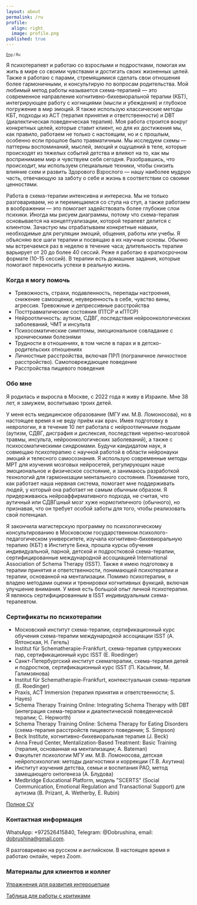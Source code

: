 ```yaml
---
layout: about
permalink: /ru
profile:
  align: right
  image: profile.png
published: true
---
```


<sub><sub>[Eng](index.md) / Ru</sub></sub>


Я психотерапевт и работаю со взрослыми и подростками, помогая им жить в мире со своими чувствами и достигать своих жизненных целей. Также я работаю с парами, стремящимися сделать свои отношения более гармоничными, и консультирую по вопросам родительства. Мой любимый метод работы называется схема-терапией&nbsp;— это современное направление когнитивно-бихевиоральной терапии (КБТ), интегрирующее работу с когнициями (мысли и убеждения) и глубокое погружение в мир эмоций. Я также использую классические методы КБТ, подходы из ACT (терапия принятия и ответственности) и DBT (диалектическая поведенческая терапия). Моя работа строится вокруг конкретных целей, которые ставит клиент, но для их достижения мы, как правило, работаем не только с настоящим, но и с прошлым, особенно если прошлое было травматичным. Мы исследуем схемы&nbsp;— паттерны воспоминаний,  мыслей, эмоций и ощущений в теле, которые происходят из тяжелых событий детства и влияют на то, как мы воспринимаем мир и чувствуем себя сегодня. Разобравшись, что происходит, мы используем специальные техники, чтобы снизить влияние схем и развить Здорового Взрослого&nbsp;— нашу наиболее мудрую часть, отвечающую за заботу о себе и жизнь в соответствии со своими ценностями.

Работа в схема-терапии интенсивна и интересна. Мы не только разговариваем, но и перемещаемся со стула на стул, а также работаем в воображении&nbsp;— это помогает задействовать более глубокие слои психики. Иногда мы рисуем диаграммы, потому что схема-терапия основывается на концептуализации, которой терапевт делится с клиентом. Зачастую мы отрабатываем конкретные навыки, необходимые для регуляции эмоций, общения, работы или учебы. Я объясняю все шаги терапии и посвящаю в их научные основы.  Обычно мы встречаемся раз в неделю в течение часа; длительность терапии варьирует от 20 до более 40 сессий. Реже я работаю в краткосрочном формате (10-15 сессий). В терапии есть домашние задания, которые помогают переносить успехи в реальную жизнь.

### Когда я могу помочь
- Тревожность, страхи, подавленность, перепады настроения, снижение самооценки, неуверенность в себе, чувство вины, агрессия. Тревожные и депрессивные расстройства
- Посттравматические состояния (ПТСР и кПТСР)
- Нейроотличность: аутизм, СДВГ, последствия нейроонкологических заболеваний, ЧМТ и инсульта
- Психосоматические симптомы, эмоциональное совладание с хроническими болезнями
- Трудности в отношениях, в том числе в парах и в детско-родительских отношениях
- Личностные расстройства, включая ПРЛ (пограничное личностное расстройство). Самоповреждающее поведение
- Расстройства пищевого поведения

### Обо мне
Я родилась и выросла в Москве, с 2022 года я живу в Израиле. Мне 38 лет, я замужем, воспитываю троих детей.

У меня есть медицинское образование (МГУ им. М.В. Ломоносова), но в настоящее время я не веду приём как врач. Имея подготовку в неврологии, я в течение 10 лет работала c нейроотличными людьми (аутизм, СДВГ, дисграфия и дислексия, последствия черепно-мозговой травмы, инсульта, нейроонкологических заболеваний), а также с психосоматическими синдромами. Будучи кандидатом наук, я совмещаю психотерапию с научной работой в области нейронауки эмоций и телесного самосознания. Я использую современные методы МРТ для изучения мозговых нейросетей, регулирующих наше эмоциональное и физическое состояние, и занимаюсь разработкой технологий для гармонизации ментального состояния. Понимание того, как работает наша нервная система, помогает мне поддерживать людей, у который она работает не самым обычным образом. Я придерживаюсь нейроаффирмативного подхода, не считая, что аутичный или СДВГшный мозг хуже нормотипичного (обычного), но признавая, что он требует особой заботы для того, чтобы реализовать свой потенциал.

Я закончила магистерскую программу по психологическому консультированию в Московском государственном психолого-педагогическом университете, изучала когнитивно-бихевиоральную терапию (КБТ) в Институте Бека, прошла курсы обучения индивидуальной, парной, детской и подростковой схема-терапии, сертифицированные международной ассоциацией International Association of Schema Therapy (ISST). Также я имею подготовку в терапии принятия и ответственности, понимающей психотерапии и терапии, основанной на ментализации. Помимо психотерапии, я владею методами оценки и тренировки когнитивных функций, включая улучшение внимания. У меня есть большой опыт личной психотерапии. Я являюсь сертифицированным в ISST индивидуальным схема-терапевтом.

### Сертификаты по психотерапии
- Московский институт схема-терапии, сертификационный курс обучения схема-терапии международной ассоциации ISST (А. Ялтонская, Н. Гегель)
- Institut für Schematherapie-Frankfurt, схема-терапия супружеских пар, сертификационный курс ISST (E. Roedinger)
- Санкт-Петербургский институт схематерапии, схема-терапия детей и подростков, cертификационный курс ISST (П. Касьяник, М. Галимзянова)
- Institut für Schematherapie-Frankfurt, контекстуальная схема-терапия (E. Roedinger)
- Praxis, ACT Immersion (терапия принятия и ответственности; S. Hayes)
- Schema Therapy Training Online: Integrating Schema Therapy with DBT (интеграция схема-терапии и диалектической поведенческой терапии; C. Hepworth)
- Schema Therapy Training Online: Schema Therapy for Eating Disorders (схема-терапия расстройств пищевого поведения; S. Simpson)
- Beck Institute, когнитивно-бихевиоральная терапия (J. Beck)
- Anna Freud Center, Mentalization-Based Treatment: Basic Training (терапия, основанная на ментализации; A. Bateman)
- Факультет психологии МГУ им. М.В. Ломоносова, детская нейропсихология: методы диагностики и коррекции (Т.В. Ахутина)
- Институт изучения детства, семьи и воспитания РАО, метод замещающего онтогенеза (А. Блудова)
- Medbridge Educational Platform, модель "SCERTS" (Social Communication, Emotional Regulation and Transactional Support) для аутизма (B. Prizant, A. Wetherby, E. Rubin)

[Полное CV](files/CV_Dobrushina_Oct_2023.pdf)

### Контактная информация
WhatsApp: +972526415840, Telegram: @Dobrushina, email: [dobrushina@gmail.com](mailto:dobrushina@gmail.com).

Я разговариваю на русском и английском. В настоящее время я работаю онлайн, через Zoom.

### <a name="materials"></a>Материалы для клиентов и коллег
[Упражнения для развития интероцепции](files/Interoception_cards_Rus.pdf)

[Таблица для работы с критиками](files/Critics_Rus.docx)